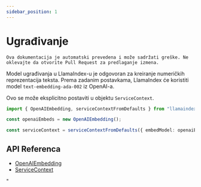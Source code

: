```yaml
---
sidebar_position: 1
---
```


# Ugrađivanje

`Ova dokumentacija je automatski prevedena i može sadržati greške. Ne oklevajte da otvorite Pull Request za predlaganje izmena.`

Model ugrađivanja u LlamaIndex-u je odgovoran za kreiranje numeričkih reprezentacija teksta. Prema zadanim postavkama, LlamaIndex će koristiti model `text-embedding-ada-002` iz OpenAI-a.

Ovo se može eksplicitno postaviti u objektu `ServiceContext`.

```typescript
import { OpenAIEmbedding, serviceContextFromDefaults } from "llamaindex";

const openaiEmbeds = new OpenAIEmbedding();

const serviceContext = serviceContextFromDefaults({ embedModel: openaiEmbeds });
```

## API Referenca

- [OpenAIEmbedding](../../api/classes/OpenAIEmbedding.md)
- [ServiceContext](../../api/interfaces/ServiceContext.md)

"
